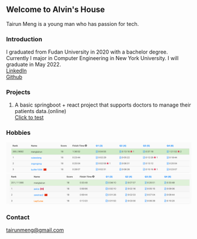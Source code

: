 ## Welcome to Alvin's House

Tairun Meng is a young man who has passion for tech.

### Introduction

I graduated from Fudan University in 2020 with a bachelor degree. Currently I major in Computer Engineering in New York University. I will graduate in May 2022.
<br/>
<a href="https://www.linkedin.com/in/tairun-meng-27b453150/">LinkedIn</a><br/>
<a href="https://github.com/381352903">Github</a><br/>


### Projects

1. A basic springboot + react project that supports doctors to manage their patients data.(online)<br/>
<a href="http://3.128.153.85:3000/">Click to test</a>


### Hobbies
<img src="/images/contest1.jpg"/>
<img src="/images/contest3.jpg"/>




### Contact

tairunmeng@gmail.com
